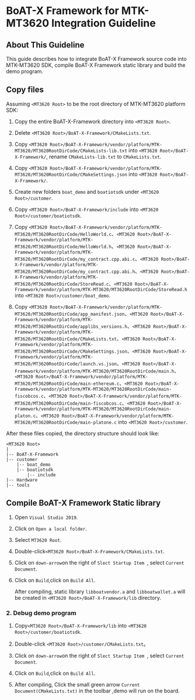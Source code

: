 # BoAT-X Framework for MTK-MT3620 Integration Guideline


## About This Guideline

This guide describes how to integrate BoAT-X Framework source code into MTK-MT3620 SDK, compile BoAT-X Framework static library and build the demo program.


## Copy files

Assuming `<MT3620 Root>` to be the root directory of MTK-MT3620 platform SDK:

1. Copy the entire BoAT-X-Framework directory into `<MT3620 Root>`.

2. Delete `<MT3620 Root>/BoAT-X-Framework/CMakeLists.txt`.

3. Copy `<MT3620 Root>/BoAT-X-Framework/vendor/platform/MTK-MT3620/MT3620RootDirCode/CMakeLists-lib.txt` into `<MT3620 Root>/BoAT-X-Framework/`, rename `CMakeLists-lib.txt` to `CMakeLists.txt`.

4. Copy `<MT3620 Root>/BoAT-X-Framework/vendor/platform/MTK-MT3620/MT3620RootDirCode/CMakeSettings.json` into `<MT3620 Root>/BoAT-X-Framework/`.

5. Create new folders `boat_demo` and `boatiotsdk` under `<MT3620 Root>/customer`.

6. Copy `<MT3620 Root>/BoAT-X-Framework/include` into `<MT3620 Root>/customer/boatiotsdk`.

7. Copy `<MT3620 Root>/BoAT-X-Framework/vendor/platform/MTK-MT3620/MT3620RootDirCode/HelloWorld.c`、`<MT3620 Root>/BoAT-X-Framework/vendor/platform/MTK-MT3620/MT3620RootDirCode/HelloWorld.h`、`<MT3620 Root>/BoAT-X-Framework/vendor/platform/MTK-MT3620/MT3620RootDirCode/my_contract.cpp.abi.c`、`<MT3620 Root>/BoAT-X-Framework/vendor/platform/MTK-MT3620/MT3620RootDirCode/my_contract.cpp.abi.h`、`<MT3620 Root>/BoAT-X-Framework/vendor/platform/MTK-MT3620/MT3620RootDirCode/StoreRead.c`、`<MT3620 Root>/BoAT-X-Framework/vendor/platform/MTK-MT3620/MT3620RootDirCode/StoreRead.h` into `<MT3620 Root>/customer/boat_demo`. 

8. Copy `<MT3620 Root>/BoAT-X-Framework/vendor/platform/MTK-MT3620/MT3620RootDirCode/app_manifest.json`、`<MT3620 Root>/BoAT-X-Framework/vendor/platform/MTK-MT3620/MT3620RootDirCode/applibs_versions.h`、`<MT3620 Root>/BoAT-X-Framework/vendor/platform/MTK-MT3620/MT3620RootDirCode/CMakeLists.txt`、`<MT3620 Root>/BoAT-X-Framework/vendor/platform/MTK-MT3620/MT3620RootDirCode/CMakeSettings.json`、`<MT3620 Root>/BoAT-X-Framework/vendor/platform/MTK-MT3620/MT3620RootDirCode/launch.vs.json`、`<MT3620 Root>/BoAT-X-Framework/vendor/platform/MTK-MT3620/MT3620RootDirCode/main.h`、`<MT3620 Root>/BoAT-X-Framework/vendor/platform/MTK-MT3620/MT3620RootDirCode/main-ethereum.c`、`<MT3620 Root>/BoAT-X-Framework/vendor/platform/MTK-MT3620/MT3620RootDirCode/main-fiscobcos.c`、`<MT3620 Root>/BoAT-X-Framework/vendor/platform/MTK-MT3620/MT3620RootDirCode/main-fiscobcos.c`、`<MT3620 Root>/BoAT-X-Framework/vendor/platform/MTK-MT3620/MT3620RootDirCode/main-platon.c`、`<MT3620 Root>/BoAT-X-Framework/vendor/platform/MTK-MT3620/MT3620RootDirCode/main-platone.c` into `<MT3620 Root>/customer`.

After these files copied, the directory structure should look like:

```
<MT3620 Root>
|
|-- BoAT-X-Framework
|-- customer
    |-- boat_demo
    |-- boatiotsdk
        |-- include
|-- Hardware
|-- tools
```


## Compile BoAT-X Framework Static library

1. Open `Visual Studio 2019`.

2. Click on `Open a local folder`.

3. Select `MT3620 Root`. 

4. Double-click`<MT3620 Root>/BoAT-X-Framework/CMakeLists.txt`.

5. Click on `down-arrow`on the right of `Slect Startup Item `, select `Current Document`.

6. Click on `Build`,click on `Build All`.

   After compiling, static library `libboatvendor.a` and `libboatwallet.a` will be created in `<MT3620 Root>/BoAT-X-Framework/lib` directory.


### 2. Debug demo program

1. Copy`<MT3620 Root>/BoAT-X-Framework/lib` into `<MT3620 Root>/customer/boatiotsdk`.

2. Double-click `<MT3620 Root>/customer/CMakeLists.txt`。

3. Click on `down-arrow`on the right of `Slect Startup Item `, select `Current Document`.

4. Click on `Build`,click on `Build All`.

5. After compiling, Click the small green arrow `Current Document(CMakeLists.txt)` in the toolbar ,demo will run on the board.

